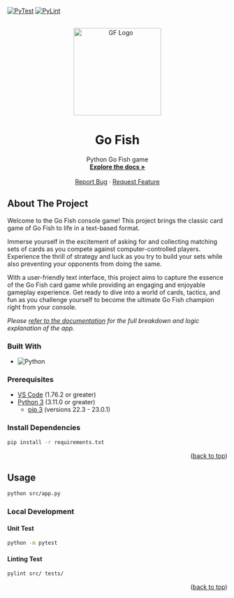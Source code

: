 <!-- PROJECT SHIELDS -->
[![PyTest][pytest]][pytest-url]
[![PyLint][pylint]][pylint-url]

<!-- PROJECT LOGO -->
<br />
<div align="center" id="readme-top">
  <a href="https://github.com/dariustb/gofish">
    <img src="https://i0.wp.com/www.thegamegal.com/wp-content/uploads/2020/04/go-fish.png?fit=1213%2C689&ssl=1" height=200 alt="GF Logo">
  </a>

  <h1 align="center">Go Fish</h1>

  <p align="center">
    Python Go Fish game
    <br />
    <a href="https://dariustb.github.io/GoFish/"><strong>Explore the docs »</strong></a>
    <br />
    <br />
    <a href="https://github.com/dariustb/gofish/issues">Report Bug</a>
    ·
    <a href="https://github.com/dariustb/gofish/issues">Request Feature</a>
  </p>
</div>

<!-- ABOUT THE PROJECT -->
## About The Project
Welcome to the Go Fish console game! This project brings the classic card game of Go Fish to life in a text-based format. 

Immerse yourself in the excitement of asking for and collecting matching sets of cards as you compete against computer-controlled players. Experience the thrill of strategy and luck as you try to build your sets while also preventing your opponents from doing the same.

With a user-friendly text interface, this project aims to capture the essence of the Go Fish card game while providing an engaging and enjoyable gameplay experience. Get ready to dive into a world of cards, tactics, and fun as you challenge yourself to become the ultimate Go Fish champion right from your console.

_Please [refer to the documentation][docs] for the full breakdown and logic explanation of the app._

### Built With
* ![Python][python.io]

### Prerequisites

* [VS Code][vscode] (1.76.2 or greater)
* [Python 3][python] (3.11.0 or greater)
  * [pip 3][python] (versions 22.3 - 23.0.1)

### Install Dependencies
```sh
pip install -r requirements.txt
```

<p align="right">(<a href="#readme-top">back to top</a>)</p>


## Usage
```sh
python src/app.py
```
### Local Development
#### Unit Test
```sh
python -m pytest
```
#### Linting Test
```sh
pylint src/ tests/
```

<p align="right">(<a href="#readme-top">back to top</a>)</p>

<!-- MARKDOWN LINKS & IMAGES -->
<!-- https://www.markdownguide.org/basic-syntax/#reference-style-links -->

[app]:  #
[docs]: https://dariustb.github.io/gofish/

<!-- Technologies -->
[vscode]:   https://code.visualstudio.com/
[python]:   https://www.python.org/

<!-- Featured images -->
[product-screenshot]:   #

<!-- CI Test badges -->
[pytest]:   https://github.com/dariustb/gofish/actions/workflows/pytest.yml/badge.svg
[pylint]:   https://github.com/dariustb/gofish/actions/workflows/pylint.yml/badge.svg
[gpages]:   https://github.com/dariustb/gofish/actions/workflows/pages/pages-build-deployment/badge.svg 
[pytest-url]:   https://github.com/dariustb/gofish/actions/workflows/pytest.yml
[pylint-url]:   https://github.com/dariustb/gofish/actions/workflows/pylint.yml
[gpages-url]:   https://github.com/dariustb/gofish/actions/workflows/pages/pages-build-deployment

<!-- Markdown Badges -->
[python.io]:    https://img.shields.io/badge/python-3670A0?style=for-the-badge&logo=python&logoColor=ffdd54
